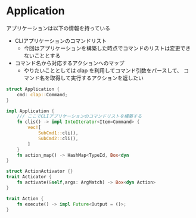 # Application

アプリケーションは以下の情報を持っている

- CLIアプリケーションのコマンドリスト
  - 今回はアプリケーションを構築した時点でコマンドのリストは変更できないこととする
- コマンド名から対応するアクションへのマップ
  - やりたいこととしては clap を利用してコマンド引数をパースして、
  コマンド名を取得して実行するアクションを返したい

```rust
struct Application {
    cmd: clap::Command;
}

impl Application {
    /// ここでCLIアプリケーションのコマンドリストを構築する
    fn clis() -> impl IntoIterator<Item=Command> {
        vec![
            SubCmd1::cli(),
            SubCmd2::cli(),
        ]
    }
    fn action_map() -> HashMap<TypeId, Box<dyn
}

struct ActionActivator {}
trait Acticator {
    fn activate(&self,args: ArgMatch) -> Box<dyn Action>
}

trait Action {
    fn execute() -> impl Future<Output = ()>;
}
```
